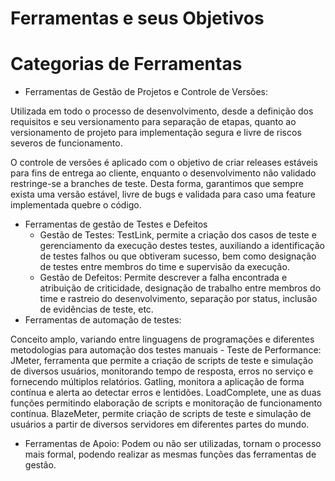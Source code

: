 # **Ferramentas e seus Objetivos**

# **Categorias de Ferramentas**

- Ferramentas de Gestão de Projetos e Controle de Versões:

Utilizada em todo o processo de desenvolvimento, desde a definição dos requisitos e seu versionamento para separação de etapas, quanto ao versionamento de projeto para implementação segura e livre de riscos severos de funcionamento.

O controle de versões é aplicado com o objetivo de criar releases estáveis para fins de entrega ao cliente, enquanto o desenvolvimento não validado restringe-se a branches de teste. Desta forma, garantimos que sempre exista uma versão estável, livre de bugs e validada para caso uma feature implementada quebre o código.

- Ferramentas de gestão de Testes e Defeitos
   - Gestão de Testes: TestLink, permite a criação dos casos de teste e gerenciamento da execução destes testes, auxiliando a identificação de testes falhos ou que obtiveram sucesso, bem como designação de testes entre membros do time e supervisão da execução.
   - Gestão de Defeitos:
   Permite descrever a falha encontrada e atribuição de criticidade, designação de trabalho entre membros do time e rastreio do desenvolvimento, separação por status, inclusão de evidências de teste, etc.
- Ferramentas de automação de testes:

Conceito amplo, variando entre linguagens de programações e diferentes metodologias para automação dos testes manuais
     - Teste de Performance: JMeter, ferramenta que permite a criação de scripts de teste e simulação de diversos usuários, monitorando tempo de resposta, erros no serviço e fornecendo múltiplos relatórios.
     Gatling, monitora a aplicação de forma contínua e alerta ao detectar erros e lentidões.
     LoadComplete, une as duas funções permitindo elaboração de scripts e monitoração de funcionamento contínua.
     BlazeMeter, permite criação de scripts de teste e simulação de usuários a partir de diversos servidores em diferentes partes do mundo.

- Ferramentas de Apoio:
  Podem ou não ser utilizadas, tornam o processo mais formal, podendo realizar as mesmas funções das ferramentas de gestão.

